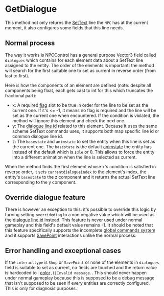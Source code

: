 # GetDialogue

This method not only returns the [SetText](../../SetText/SetText.md) line the `NPC` has at the current moment, it also configures some fields that this line needs.

## Normal process

The way it works is NPCControl has a general purpose Vector3 field called `dialogues` which contains for each element data about a SetText line assigned to the entity. The order of the elements is important: the method will search for the first suitable one to set as current in reverse order (from last to first).

Here is how the components of an element are defined (note: despite all components being float, each gets cast to int for this which truncates the fractional part):
- x: A required [flag](../../Flags%20arrays/flags.md) slot to be true in order for the line to be set as the current one. If it's <= -1, it means no flag is required and the line will be set as the current one when encountered. If the condition is violated, the method will ignore this element and check the next one.
- y: The [dialogue line id](../../SetText/Common%20commands%20id%20schemes/Dialogue%20line%20id.md) related to this element. Because it uses the same scheme SetText commands uses, it supports both map specific line id or common dialogue line id.
- z: The `basestate` and `animstate` to set the entity when this line is set as the current one. The `basestate` is the default [animstate](../EntityControl/Animations/animstate.md) the entity has instead of the default which is `Idle` or 0. This allows to force the entity into a different animation when the line is selected as current.

When the method finds the first element whose x's condition is satisfied in reverse order, it sets `currentdialogueindex` to the element's index, the entity's `basestate` to the z component and it returns the actual SetText line corresponding to the y component.

## Override dialogue feature

There is however an exception to this: it's possible to override this logic by turning setting `overridediag` to a non negative value which will be used as the [dialogue line id](../../SetText/Common%20commands%20id%20schemes/Dialogue%20line%20id.md) instead. This feature is never used under normal gameplay and this field's default value remains -1. It should be noted that this feature specifically supports the incomplete [global commands system](../../SetText/Related%20Systems/GlobalCommand.md) and it supports [SavePoint](../Interaction/SavePoint.md) interactions unlike the normal process.

## Error handling and exceptional cases
If the `interacttype` is `Shop` or `SavePoint` or none of the elements in `dialogues` field is suitable to set as current, no fields are touched and the return value is hardcoded to `|`[color](../../SetText/Individual%20commands/Color.md)`,1|Invalid message.`. This should never happen under normal gameplay because this is supposed to be a debug message that isn't supposed to be seen if every entities are correctly configured. This is only for diagnosis purposes.